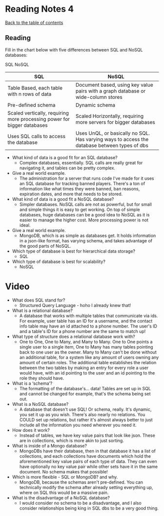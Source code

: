 
# Reading Notes 4

[Back to the table of contents](../README.md)

## Reading

Fill in the chart below with five differences between SQL and NoSQL databases:

SQL	NoSQL

| SQL                                                                     | NoSQL                                                                                        |
|-------------------------------------------------------------------------|----------------------------------------------------------------------------------------------|
| Table Based, each table with n rows of data                             | Document based, using key value pairs with a graph database or wide-column stores            |
| Pre-defined schema                                                      | Dynamic schema                                                                               |
| Scaled vertically, requiring more processing power for bigger databases | Scaled Horizontally, requiring more servers for bigger databases                             |
| Uses SQL calls to access the database                                   | Uses UnQL, or basically no SQL. Has varying ways to access the database between types of dbs |

* What kind of data is a good fit for an SQL database?
  * Complex databases, essentially. SQL calls are really great for navigating it, and tables can be pretty complex.
* Give a real world example.
  * The administration for a server that runs code I've made for it uses an SQL database for tracking banned players. There's a ton of information like what times they were banned, ban reasons, expiration dates, and more that needs to be stored.
* What kind of data is a good fit a NoSQL database?
  * Simpler databases. NoSQL calls are not as powerful, but for small and simple things it is easy to get working. On top of simple databases, huge databases can be a good idea to NoSQL as it is easier to manage the higher cost. More processing power is not ideal.
* Give a real world example.
  * MongoDB, which is as simple as databases get. It holds information in a json-like format, has varying schema, and takes advantage of the good parts of NoSQL.
* Which type of database is best for hierarchical data storage?
  * SQL
* Which type of database is best for scalability?
  * NoSQL

# Video

* What does SQL stand for?
  * Structured Query Language - hoho I already knew that!
* What is a relational database?
  * A database that works with multiple tables that communicate via ids. For example, user table has an ID for a username, and the contact info table may have an id attached to a phone number. The user's ID and a table's ID for a phone number are the same to match up!
* What type of structure does a relational database work with?
  * One to One, One to Many, and Many to Many. One to One points a single user to a single item, One to Many has many tables pointing back to one user as the owner. Many to Many can't be done without an additional table, for a system like any amount of users owning any amount of certain roles. The additional table establishes the relation between the two tables by making an entry for every role a user would have, with an id pointing to the user and an id pointing to the role they should have.
* What is a ‘schema’?
  * The formatting of the database's... data! Tables are set up in SQL and cannot be changed for example, that's the schema being set out.
* What is a NoSQL database?
  * A database that doesn't use SQL! Or schema, really. It's dynamic, you set it up as you wish. There's also nearly no relations. You COULD set up relations, but rather it's almost always better to just include all the information you need wherever you need it.
* How does it work?
  * Instead of tables, we have key value pairs that look like json. These are in collections, which is more akin to just sorting.
* What is inside of a Mongo database?
  * MongoDBs have their database, then in that database it has a list of collections, and each collections have documents which hold the aforementioned key value pairs of each type of data. They can even have optionally no key value pair while other sets have it in the same document. No schema makes that possible!
* Which is more flexible - SQL or MongoDB? and why.
  * MongoDB, because the schemas aren't pre-defined. You can technically modify the schema after already setting everything up, where on SQL this would be a massive pain.
* What is the disadvantage of a NoSQL database?
  * I would consider no schema to be a disadvantage, and I also consider relationships being king in SQL dbs to be a very good thing.
